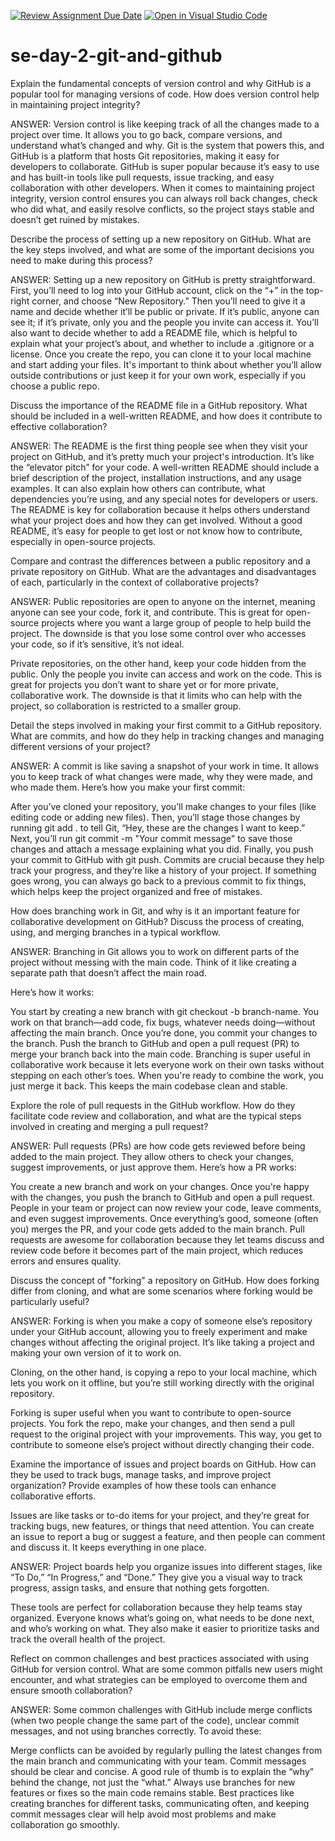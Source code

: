 [![Review Assignment Due Date](https://classroom.github.com/assets/deadline-readme-button-22041afd0340ce965d47ae6ef1cefeee28c7c493a6346c4f15d667ab976d596c.svg)](https://classroom.github.com/a/8wgCKhpZ)
[![Open in Visual Studio Code](https://classroom.github.com/assets/open-in-vscode-2e0aaae1b6195c2367325f4f02e2d04e9abb55f0b24a779b69b11b9e10269abc.svg)](https://classroom.github.com/online_ide?assignment_repo_id=18392060&assignment_repo_type=AssignmentRepo)
# se-day-2-git-and-github
Explain the fundamental concepts of version control and why GitHub is a popular tool for managing versions of code. How does version control help in maintaining project integrity?

ANSWER: Version control is like keeping track of all the changes made to a project over time. It allows you to go back, compare versions, and understand what’s changed and why. Git is the system that powers this, and GitHub is a platform that hosts Git repositories, making it easy for developers to collaborate. GitHub is super popular because it’s easy to use and has built-in tools like pull requests, issue tracking, and easy collaboration with other developers. When it comes to maintaining project integrity, version control ensures you can always roll back changes, check who did what, and easily resolve conflicts, so the project stays stable and doesn’t get ruined by mistakes.

Describe the process of setting up a new repository on GitHub. What are the key steps involved, and what are some of the important decisions you need to make during this process?

ANSWER: Setting up a new repository on GitHub is pretty straightforward. First, you’ll need to log into your GitHub account, click on the “+” in the top-right corner, and choose “New Repository.” Then you’ll need to give it a name and decide whether it’ll be public or private. If it’s public, anyone can see it; if it’s private, only you and the people you invite can access it. You’ll also want to decide whether to add a README file, which is helpful to explain what your project’s about, and whether to include a .gitignore or a license. Once you create the repo, you can clone it to your local machine and start adding your files. It's important to think about whether you’ll allow outside contributions or just keep it for your own work, especially if you choose a public repo.

Discuss the importance of the README file in a GitHub repository. What should be included in a well-written README, and how does it contribute to effective collaboration?

ANSWER: The README is the first thing people see when they visit your project on GitHub, and it’s pretty much your project's introduction. It’s like the “elevator pitch” for your code. A well-written README should include a brief description of the project, installation instructions, and any usage examples. It can also explain how others can contribute, what dependencies you’re using, and any special notes for developers or users. The README is key for collaboration because it helps others understand what your project does and how they can get involved. Without a good README, it’s easy for people to get lost or not know how to contribute, especially in open-source projects.

Compare and contrast the differences between a public repository and a private repository on GitHub. What are the advantages and disadvantages of each, particularly in the context of collaborative projects?

ANSWER: Public repositories are open to anyone on the internet, meaning anyone can see your code, fork it, and contribute. This is great for open-source projects where you want a large group of people to help build the project. The downside is that you lose some control over who accesses your code, so if it’s sensitive, it’s not ideal.

Private repositories, on the other hand, keep your code hidden from the public. Only the people you invite can access and work on the code. This is great for projects you don’t want to share yet or for more private, collaborative work. The downside is that it limits who can help with the project, so collaboration is restricted to a smaller group.

Detail the steps involved in making your first commit to a GitHub repository. What are commits, and how do they help in tracking changes and managing different versions of your project?

ANSWER: A commit is like saving a snapshot of your work in time. It allows you to keep track of what changes were made, why they were made, and who made them. Here’s how you make your first commit:

After you’ve cloned your repository, you’ll make changes to your files (like editing code or adding new files).
Then, you’ll stage those changes by running git add . to tell Git, “Hey, these are the changes I want to keep.”
Next, you’ll run git commit -m "Your commit message" to save those changes and attach a message explaining what you did.
Finally, you push your commit to GitHub with git push.
Commits are crucial because they help track your progress, and they’re like a history of your project. If something goes wrong, you can always go back to a previous commit to fix things, which helps keep the project organized and free of mistakes.

How does branching work in Git, and why is it an important feature for collaborative development on GitHub? Discuss the process of creating, using, and merging branches in a typical workflow.

ANSWER: Branching in Git allows you to work on different parts of the project without messing with the main code. Think of it like creating a separate path that doesn’t affect the main road.

Here’s how it works:

You start by creating a new branch with git checkout -b branch-name.
You work on that branch—add code, fix bugs, whatever needs doing—without affecting the main branch.
Once you’re done, you commit your changes to the branch.
Push the branch to GitHub and open a pull request (PR) to merge your branch back into the main code.
Branching is super useful in collaborative work because it lets everyone work on their own tasks without stepping on each other’s toes. When you're ready to combine the work, you just merge it back. This keeps the main codebase clean and stable.

Explore the role of pull requests in the GitHub workflow. How do they facilitate code review and collaboration, and what are the typical steps involved in creating and merging a pull request?

ANSWER: Pull requests (PRs) are how code gets reviewed before being added to the main project. They allow others to check your changes, suggest improvements, or just approve them. Here’s how a PR works:

You create a new branch and work on your changes.
Once you're happy with the changes, you push the branch to GitHub and open a pull request.
People in your team or project can now review your code, leave comments, and even suggest improvements.
Once everything’s good, someone (often you) merges the PR, and your code gets added to the main branch.
Pull requests are awesome for collaboration because they let teams discuss and review code before it becomes part of the main project, which reduces errors and ensures quality.

Discuss the concept of "forking" a repository on GitHub. How does forking differ from cloning, and what are some scenarios where forking would be particularly useful?

ANSWER: Forking is when you make a copy of someone else’s repository under your GitHub account, allowing you to freely experiment and make changes without affecting the original project. It’s like taking a project and making your own version of it to work on.

Cloning, on the other hand, is copying a repo to your local machine, which lets you work on it offline, but you’re still working directly with the original repository.

Forking is super useful when you want to contribute to open-source projects. You fork the repo, make your changes, and then send a pull request to the original project with your improvements. This way, you get to contribute to someone else’s project without directly changing their code.

Examine the importance of issues and project boards on GitHub. How can they be used to track bugs, manage tasks, and improve project organization? Provide examples of how these tools can enhance collaborative efforts.

Issues are like tasks or to-do items for your project, and they’re great for tracking bugs, new features, or things that need attention. You can create an issue to report a bug or suggest a feature, and then people can comment and discuss it. It keeps everything in one place.

ANSWER: Project boards help you organize issues into different stages, like “To Do,” “In Progress,” and “Done.” They give you a visual way to track progress, assign tasks, and ensure that nothing gets forgotten.

These tools are perfect for collaboration because they help teams stay organized. Everyone knows what’s going on, what needs to be done next, and who’s working on what. They also make it easier to prioritize tasks and track the overall health of the project.

Reflect on common challenges and best practices associated with using GitHub for version control. What are some common pitfalls new users might encounter, and what strategies can be employed to overcome them and ensure smooth collaboration?

ANSWER: Some common challenges with GitHub include merge conflicts (when two people change the same part of the code), unclear commit messages, and not using branches correctly. To avoid these:

Merge conflicts can be avoided by regularly pulling the latest changes from the main branch and communicating with your team.
Commit messages should be clear and concise. A good rule of thumb is to explain the “why” behind the change, not just the “what.”
Always use branches for new features or fixes so the main code remains stable.
Best practices like creating branches for different tasks, communicating often, and keeping commit messages clear will help avoid most problems and make collaboration go smoothly.
